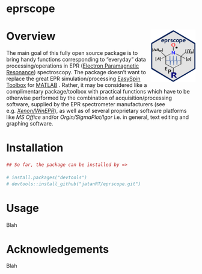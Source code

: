 eprscope
================

# Overview <img src="man/figures/logo_new.png" align="right" height="139"/>

The main goal of this fully open source package is to bring handy
functions corresponding to “everyday” data processing/operations in EPR
([Electron Paramagnetic
Resonance](https://chem.libretexts.org/Bookshelves/Physical_and_Theoretical_Chemistry_Textbook_Maps/Electron_Paramagnetic_Resonance_(Jenschke)))
spectroscopy. The package doesn’t want to replace the great EPR
simulation/processing [EasySpin Toolbox](https://www.easyspin.org/) for
[MATLAB](https://www.mathworks.com/products/matlab.html) . Rather, it
may be considered like a complimentary package/toolbox with practical
functions which have to be otherwise performed by the combination of
acquisition/processing software, supplied by the EPR spectrometer
manufacturers (see
e.g. [*Xenon/WinEPR*](https://www.bruker.com/en/products-and-solutions/mr/epr-instruments/epr-software.html)),
as well as of several proprietary software platforms like *MS Office*
and/or *Orgin/SigmaPlot/Igor* i.e. in general, text editing and graphing
software.

# Installation

``` r
## So far, the package can be installed by =>

# install.packages("devtools")
# devtools::install_github("jatanRT/eprscope.git")
```

# Usage

Blah

# Acknowledgements

Blah
